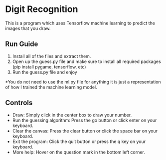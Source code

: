 # Digit Recognition
This is a program which uses Tensorflow machine learning to predict the images that you draw.

## Run Guide
1. Install all of the files and extract them.
2. Open up the guess.py file and make sure to install all required packages (pip install pygame, tensorflow, etc)
3. Run the guess.py file and enjoy

*You do not need to use the ml.py file for anything it is just a representation of how I trained the machine learning model.

## Controls
- Draw: Simply click in the center box to draw your number.
- Run the guessing algorithm: Press the go button or click enter on your keyboard.
- Clear the canvas: Press the clear button or click the space bar on your keyboard.
- Exit the program: Click the quit button or press the q key on your keyboard.
- More help: Hover on the question mark in the bottom left corner.
